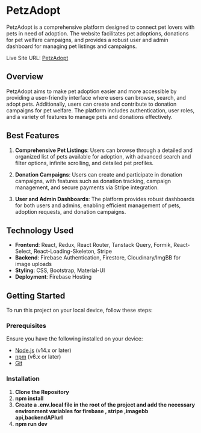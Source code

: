 # PetzAdopt

PetzAdopt is a comprehensive platform designed to connect pet lovers with pets in need of adoption. The website facilitates pet adoptions, donations for pet welfare campaigns, and provides a robust user and admin dashboard for managing pet listings and campaigns.

Live Site URL: [PetzAdopt](https://petzadopt-7acf4.web.app/)

## Overview

PetzAdopt aims to make pet adoption easier and more accessible by providing a user-friendly interface where users can browse, search, and adopt pets. Additionally, users can create and contribute to donation campaigns for pet welfare. The platform includes authentication, user roles, and a variety of features to manage pets and donations effectively.

## Best Features

1. **Comprehensive Pet Listings**: Users can browse through a detailed and organized list of pets available for adoption, with advanced search and filter options, infinite scrolling, and detailed pet profiles.

2. **Donation Campaigns**: Users can create and participate in donation campaigns, with features such as donation tracking, campaign management, and secure payments via Stripe integration.

3. **User and Admin Dashboards**: The platform provides robust dashboards for both users and admins, enabling efficient management of pets, adoption requests, and donation campaigns.

## Technology Used

- **Frontend**: React, Redux, React Router, Tanstack Query, Formik, React-Select, React-Loading-Skeleton, Stripe
- **Backend**: Firebase Authentication, Firestore, Cloudinary/ImgBB for image uploads
- **Styling**: CSS, Bootstrap, Material-UI
- **Deployment**: Firebase Hosting

## Getting Started

To run this project on your local device, follow these steps:

### Prerequisites

Ensure you have the following installed on your device:

- [Node.js](https://nodejs.org/) (v14.x or later)
- [npm](https://www.npmjs.com/) (v6.x or later)
- [Git](https://git-scm.com/)

### Installation

1. **Clone the Repository**
2. **npm install**
3. **Create a .env.local file in the root of the project and add the necessary environment variables for firebase , stripe ,imagebb api,backendAPIurl**
4. **npm run dev**

